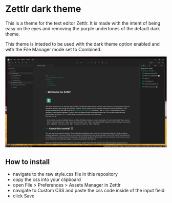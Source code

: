 # Zettlr dark theme
This is a theme for the text editor Zettlr. It is made with the intent of being easy on the eyes and removing the purple undertones of the default dark theme.

This theme is inteded to be used with the dark theme option enabled and with the File Manager mode set to Combined.

![](screen.jpg)

## How to install
- navigate to the raw style.css file in this repository
- copy the css into your clipboard
- open File > Preferences > Assets Manager in Zettlr
- navigate to Custom CSS and paste the css code inside of the input field
- click Save
